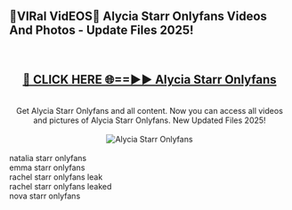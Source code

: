 <h2>🔴VIRal VidEOS🔴 Alycia Starr Onlyfans Videos And Photos - Update Files 2025!</h2>
<br>
<div align="center">
<h2><a href="https://virallinks.top/odZfE0" rel="nofollow">🔴 CLICK HERE 🌐==►► Alycia Starr Onlyfans</a></h2>
<br>
Get Alycia Starr Onlyfans and all content. Now you can access all videos and pictures of Alycia Starr Onlyfans. New Updated Files 2025!
<br>
<br>
<a href="https://virallinks.top/odZfE0" rel="nofollow" data-target="animated-image.originalLink"><img src="https://i.imgur.com/dJHk4Zq.gif)" alt="Alycia Starr Onlyfans" style="max-width: 100%; display: inline-block;" data-target="animated-image.originalImage"></a>
</div>
<br>
natalia starr onlyfans<br>
emma starr onlyfans<br>
rachel starr onlyfans leak<br>
rachel starr onlyfans leaked<br>
nova starr onlyfans